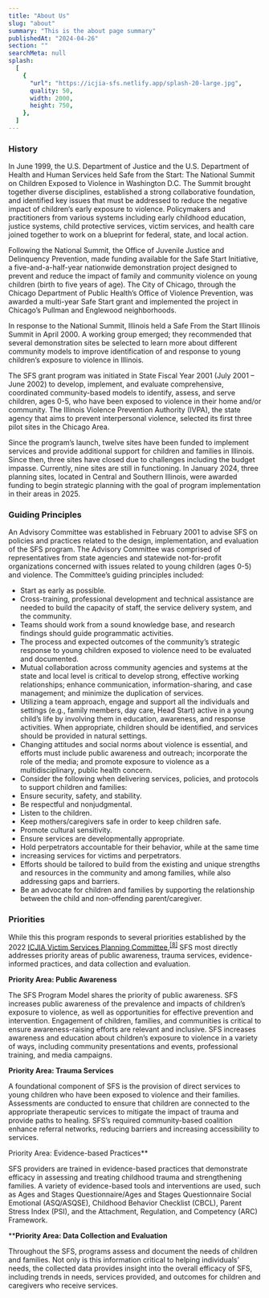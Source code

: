 ```yaml
---
title: "About Us"
slug: "about"
summary: "This is the about page summary"
publishedAt: "2024-04-26"
section: ""
searchMeta: null
splash:
  [
    {
      "url": "https://icjia-sfs.netlify.app/splash-20-large.jpg",
      quality: 50,
      width: 2000,
      height: 750,
    },
  ]
---
```


### History

In June 1999, the U.S. Department of Justice and the U.S. Department of Health and Human Services held Safe from the Start: The National Summit on Children Exposed to Violence in Washington D.C. The Summit brought together diverse disciplines, established a strong collaborative foundation, and identified key issues that must be addressed to reduce the negative impact of children’s early exposure to violence. Policymakers and practitioners from various systems including early childhood education, justice systems, child protective services, victim services, and health care joined together to work on a blueprint for federal, state, and local action.

Following the National Summit, the Office of Juvenile Justice and Delinquency Prevention, made funding available for the Safe Start Initiative, a five-and-a-half-year nationwide demonstration project designed to prevent and reduce the impact of family and community violence on young children (birth to five years of age). The City of Chicago, through the Chicago Department of Public Health’s Office of Violence Prevention, was awarded a multi-year Safe Start grant and implemented the project in Chicago’s Pullman and Englewood neighborhoods.

In response to the National Summit, Illinois held a Safe From the Start Illinois Summit in April 2000. A working group emerged; they recommended that several demonstration sites be selected to learn more about different community models to improve identification of and response to young children’s exposure to violence in Illinois.

The SFS grant program was initiated in State Fiscal Year 2001 (July 2001 – June 2002) to develop, implement, and evaluate comprehensive, coordinated community-based models to identify, assess, and serve children, ages 0-5, who have been exposed to violence in their home and/or community. The Illinois Violence Prevention Authority (IVPA), the state agency that aims to prevent interpersonal violence, selected its first three pilot sites in the Chicago Area.

Since the program’s launch, twelve sites have been funded to implement services and provide additional support for children and families in Illinois. Since then, three sites have closed due to challenges including the budget impasse. Currently, nine sites are still in functioning. In January 2024, three planning sites, located in Central and Southern Illinois, were awarded funding to begin strategic planning with the goal of program implementation in their areas in 2025.

### Guiding Principles

An Advisory Committee was established in February 2001 to advise SFS on policies and practices related to the design, implementation, and evaluation of the SFS program. The Advisory Committee was comprised of representatives from state agencies and statewide not-for-profit organizations concerned with issues related to young children (ages 0-5) and violence. The Committee’s guiding principles included:

- Start as early as possible.
- Cross-training, professional development and technical assistance are needed to build the capacity of staff, the service delivery system, and the community.
- Teams should work from a sound knowledge base, and research findings should guide programmatic activities.
- The process and expected outcomes of the community’s strategic response to young children exposed to violence need to be evaluated and documented.
- Mutual collaboration across community agencies and systems at the state and local level is critical to develop strong, effective working relationships; enhance communication, information-sharing, and case management; and minimize the duplication of services.
- Utilizing a team approach, engage and support all the individuals and settings (e.g., family members, day care, Head Start) active in a young child’s life by involving them in education, awareness, and response activities. When appropriate, children should be identified, and services should be provided in natural settings.
- Changing attitudes and social norms about violence is essential, and efforts must include public awareness and outreach; incorporate the role of the media; and promote exposure to violence as a multidisciplinary, public health concern.
- Consider the following when delivering services, policies, and protocols to support children and families:
- Ensure security, safety, and stability.
- Be respectful and nonjudgmental.
- Listen to the children.
- Keep mothers/caregivers safe in order to keep children safe.
- Promote cultural sensitivity.
- Ensure services are developmentally appropriate.
- Hold perpetrators accountable for their behavior, while at the same time
- increasing services for victims and perpetrators.
- Efforts should be tailored to build from the existing and unique strengths and resources in the community and among families, while also addressing gaps and barriers.
- Be an advocate for children and families by supporting the relationship between the child and non-offending parent/caregiver.

### Priorities

While this this program responds to several priorities established by the 2022 [ICJIA Victim Services Planning Committee](https://icjia.illinois.gov/researchhub/articles/2022-victim-service-planning-research-report/),<sup>[\[8\]](#footnote-9)</sup> SFS most directly addresses priority areas of public awareness, trauma services, evidence-informed practices, and data collection and evaluation.

**Priority Area: Public Awareness**

The SFS Program Model shares the priority of public awareness. SFS increases public awareness of the prevalence and impacts of children’s exposure to violence, as well as opportunities for effective prevention and intervention. Engagement of children, families, and communities is critical to ensure awareness-raising efforts are relevant and inclusive. SFS increases awareness and education about children’s exposure to violence in a variety of ways, including community presentations and events, professional training, and media campaigns.

**Priority Area: Trauma Services**

A foundational component of SFS is the provision of direct services to young children who have been exposed to violence and their families. Assessments are conducted to ensure that children are connected to the appropriate therapeutic services to mitigate the impact of trauma and provide paths to healing. SFS’s required community-based coalition enhance referral networks, reducing barriers and increasing accessibility to services.

Priority Area: Evidence-based Practices**

SFS providers are trained in evidence-based practices that demonstrate efficacy in assessing and treating childhood trauma and strengthening families. A variety of evidence-based tools and interventions are used, such as Ages and Stages Questionnaire/Ages and Stages Questionnaire Social Emotional (ASQ/ASQSE), Childhood Behavior Checklist (CBCL), Parent Stress Index (PSI), and the Attachment, Regulation, and Competency (ARC) Framework.

****Priority Area: Data Collection and Evaluation**

Throughout the SFS, programs assess and document the needs of children and families. Not only is this information critical to helping individuals’ needs, the collected data provides insight into the overall efficacy of SFS, including trends in needs, services provided, and outcomes for children and caregivers who receive services.
